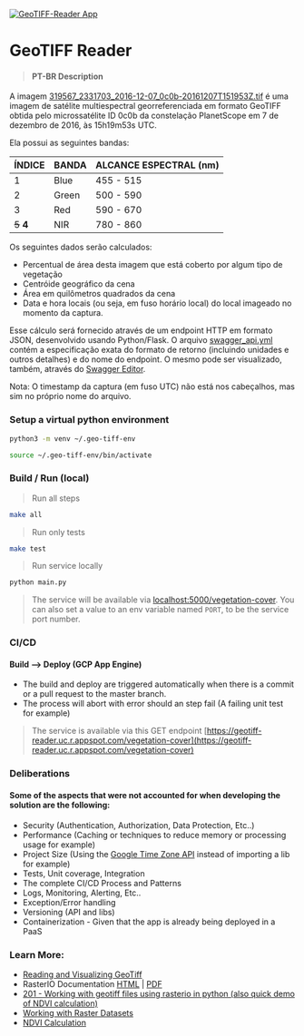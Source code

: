 [![GeoTIFF-Reader App](https://github.com/JARADES-M/GeoTIFF-Reader/actions/workflows/python-app.yml/badge.svg)](https://github.com/JARADES-M/GeoTIFF-Reader/actions/workflows/python-app.yml)
# GeoTIFF Reader

> #### PT-BR Description
A imagem [319567_2331703_2016-12-07_0c0b-20161207T151953Z.tif](images/319567_2331703_2016-12-07_0c0b-20161207T151953Z.tif) é uma imagem de 
satélite multiespectral georreferenciada em formato GeoTIFF obtida pelo 
microssatélite ID 0c0b da constelação PlanetScope em 7 de dezembro de 2016, às 15h19m53s UTC.

Ela possui as seguintes bandas:

ÍNDICE | BANDA | ALCANCE ESPECTRAL (nm)
------ | ----- | -----------------------
1 | Blue | 455 - 515
2 | Green | 500 - 590
3 | Red | 590 - 670
~~5~~ **4** | NIR | 780 - 860

Os seguintes dados serão calculados: 

- Percentual de área desta imagem que está coberto por algum tipo de vegetação
- Centróide geográfico da cena
- Área em quilômetros quadrados da cena
- Data e hora locais (ou seja, em fuso horário local) do local imageado 
  no momento da captura.

Esse cálculo será fornecido através de um endpoint HTTP em formato JSON, desenvolvido usando Python/Flask.
O arquivo [swagger_api.yml](swagger_api.yml) contém a especificação exata do formato de retorno
(incluindo unidades e outros detalhes) e do nome do endpoint. O mesmo pode ser visualizado, também, através do [Swagger Editor](https://editor.swagger.io/).

Nota: O timestamp da captura (em fuso UTC) não está nos cabeçalhos, mas sim no 
próprio nome do arquivo.

### Setup a virtual python environment
```bash
python3 -m venv ~/.geo-tiff-env
```
```bash
source ~/.geo-tiff-env/bin/activate
```

### Build / Run (local)
> Run all steps
```bash
make all
```
> Run only tests
```bash
make test
```
> Run service locally
```bash
python main.py
```
> The service will be available via [localhost:5000/vegetation-cover](http://localhost:5000/vegetation-cover).
> You can also set a value to an env variable named `PORT`, to be the service port number.

### CI/CD

#### **Build** --> **Deploy** (GCP App Engine)

- The build and deploy are triggered automatically when there is a commit or a pull request to the master branch.
- The process will abort with error should an step fail (A failing unit test for example)

> The service is available via this GET endpoint [https://geotiff-reader.uc.r.appspot.com/vegetation-cover](https://geotiff-reader.uc.r.appspot.com/vegetation-cover)

### Deliberations
#### Some of the aspects that were not accounted for when developing the solution are the following:
* Security (Authentication, Authorization, Data Protection, Etc..)
* Performance (Caching or techniques to reduce memory or processing usage for example)
* Project Size (Using the [Google Time Zone API](https://developers.google.com/maps/documentation/timezone/overview#maps_http_timezone_dstoffset-py) instead of importing a lib for example)
* Tests, Unit coverage, Integration
* The complete CI/CD Process and Patterns
* Logs, Monitoring, Alerting, Etc..
* Exception/Error handling
* Versioning (API and libs)
* Containerization - Given that the app is already being deployed in a PaaS

### Learn More:
- [Reading and Visualizing GeoTiff](https://towardsdatascience.com/reading-and-visualizing-geotiff-images-with-python-8dcca7a74510)
- RasterIO Documentation [HTML](https://rasterio.readthedocs.io/en/latest/index.html) | [PDF](https://rasterio.readthedocs.io/_/downloads/en/stable/pdf/)
- [201 - Working with geotiff files using rasterio in python (also quick demo of NDVI calculation)](https://www.youtube.com/watch?v=ieyODuIjXp4)
- [Working with Raster Datasets](https://geohackweek.github.io/raster/04-workingwithrasters/)
- [NDVI Calculation](https://developers.planet.com/tutorials/calculate-ndvi/)
